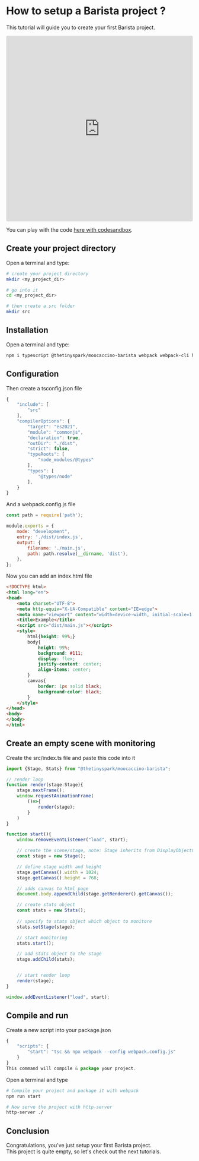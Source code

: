 # How to setup a Barista project ? 

This tutorial will guide you to create your first Barista project. 


<iframe src="https://codesandbox.io/embed/getting-started-with-barista-6h5gu?fontsize=14&hidenavigation=1&theme=dark"
     style="width:100%; height:500px; border:0; border-radius: 4px; overflow:hidden;"
     title="Getting started with Barista"
     allow="accelerometer; ambient-light-sensor; camera; encrypted-media; geolocation; gyroscope; hid; microphone; midi; payment; usb; vr; xr-spatial-tracking"
     sandbox="allow-forms allow-modals allow-popups allow-presentation allow-same-origin allow-scripts"
></iframe>


You can play with the code [here with codesandbox](https://codesandbox.io/s/getting-started-with-barista-6h5gu).

## Create your project directory
Open a terminal and type:
```bash
# create your project directory
mkdir <my_project_dir>

# go into it
cd <my_project_dir>

# then create a src folder
mkdir src
```


## Installation

Open a terminal and type:
```bash
npm i typescript @thetinyspark/moocaccino-barista webpack webpack-cli http-server
```



## Configuration
Then create a tsconfig.json file
```js
{
    "include": [
        "src"
    ],
    "compilerOptions": {
        "target": "es2021",
        "module": "commonjs",
        "declaration": true,
        "outDir": "./dist",
        "strict": false,
        "typeRoots": [
            "node_modules/@types"
        ],
        "types": [
            "@types/node"
        ],
    }
}
```
And a webpack.config.js file
```js
const path = require('path');

module.exports = {
    mode: "development",
    entry: './dist/index.js',
    output: {
        filename: './main.js',
        path: path.resolve(__dirname, 'dist'),
    },
};
```
Now you can add an index.html file
```html
<!DOCTYPE html>
<html lang="en">
<head>
    <meta charset="UTF-8">
    <meta http-equiv="X-UA-Compatible" content="IE=edge">
    <meta name="viewport" content="width=device-width, initial-scale=1.0">
    <title>Example</title>
    <script src="dist/main.js"></script>
    <style>
        html{height: 99%;}
        body{
            height: 99%;
            background: #111;
            display: flex;
            justify-content: center;
            align-items: center;
        }
        canvas{
            border: 1px solid black;
            background-color: black;
        }
    </style>
</head>
<body>
</body>
</html>
```

## Create an empty scene with monitoring
Create the src/index.ts file and paste this code into it
```typescript
import {Stage, Stats} from "@thetinyspark/moocaccino-barista";

// render loop
function render(stage:Stage){
    stage.nextFrame();
    window.requestAnimationFrame( 
        ()=>{
            render(stage);
        }
    )
}

function start(){
    window.removeEventListener("load", start);

    // create the scene/stage, note: Stage inherits from DisplayObjectContainer
    const stage = new Stage();

    // define stage width and height
    stage.getCanvas().width = 1024;
    stage.getCanvas().height = 768;

    // adds canvas to html page
    document.body.appendChild(stage.getRenderer().getCanvas());

    // create stats object
    const stats = new Stats();
    
    // specify to stats object which object to monitore
    stats.setStage(stage);

    // start monitoring
    stats.start();

    // add stats object to the stage
    stage.addChild(stats);


    // start render loop
    render(stage);
}

window.addEventListener("load", start);
```

## Compile and run
Create a new script into your package.json 
```js
{
    "scripts": {
        "start": "tsc && npx webpack --config webpack.config.js"
    }
}
This command will compile & package your project.
```
Open a terminal and type
```bash
# Compile your project and package it with webpack
npm run start

# Now serve the project with http-server
http-server ./
```
## Conclusion
Congratulations, you've just setup your first Barista project.  
This project is quite empty, so let's check out the next tutorials.